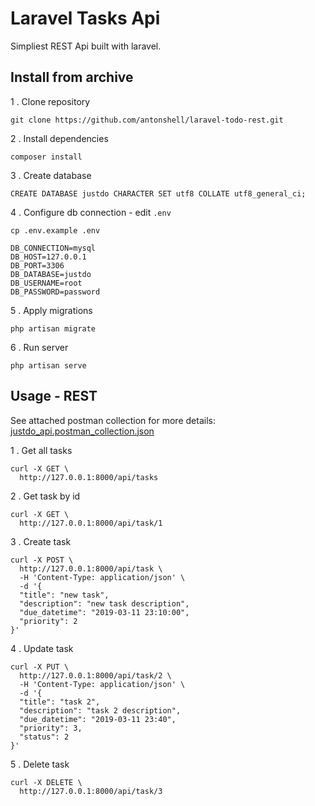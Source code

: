 # Laravel Tasks Api

Simpliest REST Api built with laravel.

## Install from archive

1 . Clone repository

```
git clone https://github.com/antonshell/laravel-todo-rest.git
```

2 . Install dependencies

```
composer install
```

3 . Create database

```
CREATE DATABASE justdo CHARACTER SET utf8 COLLATE utf8_general_ci;
```

4 . Configure db connection - edit ```.env```

```
cp .env.example .env
```

```
DB_CONNECTION=mysql
DB_HOST=127.0.0.1
DB_PORT=3306
DB_DATABASE=justdo
DB_USERNAME=root
DB_PASSWORD=password
```

5 . Apply migrations

```
php artisan migrate
```

6 . Run server

```
php artisan serve
```

## Usage - REST

See attached postman collection for more details: [justdo_api.postman_collection.json](docs/justdo_api.postman_collection.json)

1 . Get all tasks

```
curl -X GET \
  http://127.0.0.1:8000/api/tasks
```

2 . Get task by id

```
curl -X GET \
  http://127.0.0.1:8000/api/task/1
```

3 . Create task

```
curl -X POST \
  http://127.0.0.1:8000/api/task \
  -H 'Content-Type: application/json' \
  -d '{
  "title": "new task",
  "description": "new task description",
  "due_datetime": "2019-03-11 23:10:00",
  "priority": 2
}'
```

4 . Update task

```
curl -X PUT \
  http://127.0.0.1:8000/api/task/2 \
  -H 'Content-Type: application/json' \
  -d '{
  "title": "task 2",
  "description": "task 2 description",
  "due_datetime": "2019-03-11 23:40",
  "priority": 3,
  "status": 2
}'
```

5 . Delete task

```
curl -X DELETE \
  http://127.0.0.1:8000/api/task/3
```